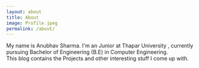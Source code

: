 ```yaml
---
layout: about
title: About
image: Profile.jpeg
permalink: /about/
---
```


My name is Anubhav Sharma. I'm an Junior at Thapar University , currently pursuing Bachelor of Engineering (B.E) in Computer Engineering. <br>
This blog contains the Projects and other interesting stuff I come up with. 